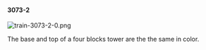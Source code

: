 #### 3073-2
![train-3073-2-0.png](https://github.com/lil-lab/nlvr/raw/master/nlvr/train/images/50/train-3073-2-0.png "train-3073-2-0.png")

The base and top of a four blocks tower are the the same in color.